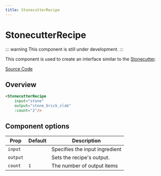 ```yaml
---
title: StonecutterRecipe
---
```


# StonecutterRecipe

::: warning
This component is still under development.
:::

This component is used to create an interface similar to the [Stonecutter](https://minecraft.wiki/w/Stonecutter).

[Source Code](https://github.com/legopitstop/docs.lpsmods.dev/edit/main/docs/.vitepress/components/StonecutterRecipe.vue)


## Overview

<StonecutterRecipe
    input="stone"
    output="stone_brick_slab"
    :count="2"/>

```md
<StonecutterRecipe
    input="stone"
    output="stone_brick_slab"
    :count="2"/>
```

## Component options

| Prop     | Default | Description                    |
| -------- | ------- | ------------------------------ |
| `input`  |         | Specifies the input ingredient |
| `output` |         | Sets the recipe's output.      |
| `count`  | `1`     | The number of output items     |
